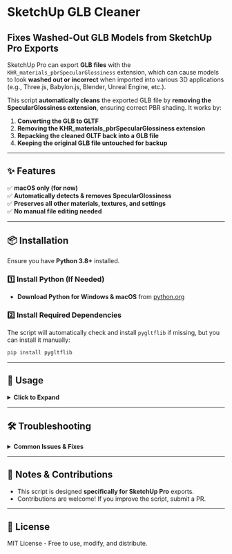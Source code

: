 # SketchUp GLB Cleaner

## Fixes Washed-Out GLB Models from SketchUp Pro Exports

SketchUp Pro can export **GLB files** with the `KHR_materials_pbrSpecularGlossiness` extension, which can cause models to look **washed out or incorrect** when imported into various 3D applications (e.g., Three.js, Babylon.js, Blender, Unreal Engine, etc.).

This script **automatically cleans** the exported GLB file by **removing the SpecularGlossiness extension**, ensuring correct PBR shading. It works by:

1. **Converting the GLB to GLTF**  
2. **Removing the KHR_materials_pbrSpecularGlossiness extension**  
3. **Repacking the cleaned GLTF back into a GLB file**  
4. **Keeping the original GLB file untouched for backup**  

---

## ✨ Features
✅ **macOS only (for now)**  
✅ **Automatically detects & removes SpecularGlossiness**  
✅ **Preserves all other materials, textures, and settings**  
✅ **No manual file editing needed**  

---

## 📦 Installation

Ensure you have **Python 3.8+** installed.

### **1️⃣ Install Python (If Needed)**
- **Download Python for Windows & macOS** from [python.org](https://www.python.org/downloads/)

### **2️⃣ Install Required Dependencies**
The script will automatically check and install `pygltflib` if missing, but you can install it manually:

```bash
pip install pygltflib
```

---

## 🚀 Usage
<details>
  <summary><strong>Click to Expand</strong></summary>

1. Run the script:
   ```bash
   python clean_sketchup_glb.py
   ```
2. A file picker will appear. Select your **SketchUp-exported** `.glb` file.
3. The script will:
   - Convert **GLB → GLTF**
   - Remove **KHR_materials_pbrSpecularGlossiness**
   - Repack **GLTF → Cleaned GLB**
4. The cleaned GLB file will be saved with `_cleaned` at the end, e.g.:
   ```
   my_model.glb → my_model_cleaned.glb
   ```
</details>

---

## 🛠️ Troubleshooting
<details>
  <summary><strong>Common Issues & Fixes</strong></summary>

### **1️⃣ I get a "Missing BIN file" error**
- Make sure the **GLB contains embedded textures**.
- Some SketchUp GLB exports might not include textures properly.

### **2️⃣ The script won’t run on Mac!**
- If you see a security error on Mac, run:
  ```bash
  xattr -d com.apple.quarantine clean_sketchup_glb.py
  ```
</details>

---

## 📝 Notes & Contributions
- This script is designed **specifically for SketchUp Pro** exports.
- Contributions are welcome! If you improve the script, submit a PR.

---

## 🐜 License
MIT License - Free to use, modify, and distribute.

